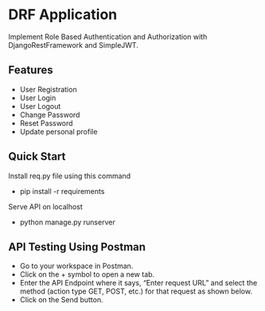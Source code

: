 # DRF Application

Implement Role Based Authentication and Authorization with DjangoRestFramework and SimpleJWT.

Features
--------

- User Registration 
- User Login 
- User Logout
- Change Password 
- Reset Password
- Update personal profile

 Quick Start
---------------

Install req.py file using this command

- pip install -r requirements

 Serve API on localhost

- python manage.py runserver


API Testing Using Postman
---------------------------

- Go to your workspace in Postman.
- Click on the + symbol to open a new tab.
- Enter the API Endpoint where it says, “Enter request URL” and select the method (action type GET, POST, etc.) for that request as shown below.
- Click on the Send button.
